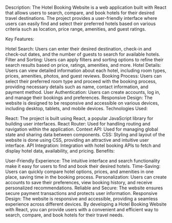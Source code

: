 Description:
The Hotel Booking Website is a web application built with React that allows users to search, compare, and book hotels for their desired travel destinations. The project provides a user-friendly interface where users can easily find and select their preferred hotels based on various criteria such as location, price range, amenities, and guest ratings.

Key Features:

Hotel Search: Users can enter their desired destination, check-in and check-out dates, and the number of guests to search for available hotels.
Filter and Sorting: Users can apply filters and sorting options to refine their search results based on price, ratings, amenities, and more.
Hotel Details: Users can view detailed information about each hotel, including room types, prices, amenities, photos, and guest reviews.
Booking Process: Users can select their preferred room type and proceed with the booking process, providing necessary details such as name, contact information, and payment method.
User Authentication: Users can create accounts, log in, and manage their bookings and preferences.
Responsive Design: The website is designed to be responsive and accessible on various devices, including desktop, tablets, and mobile devices.
Technologies Used:

React: The project is built using React, a popular JavaScript library for building user interfaces.
React Router: Used for handling routing and navigation within the application.
Context API: Used for managing global state and sharing data between components.
CSS: Styling and layout of the website is done using CSS, providing an attractive and intuitive user interface.
API Integration: Integration with hotel booking APIs to fetch and display hotel data, availability, and pricing.
Benefits:

User-Friendly Experience: The intuitive interface and search functionality make it easy for users to find and book their desired hotels.
Time-Saving: Users can quickly compare hotel options, prices, and amenities in one place, saving time in the booking process.
Personalization: Users can create accounts to save their preferences, view booking history, and receive personalized recommendations.
Reliable and Secure: The website ensures secure payment transactions and protects user information.
Responsive Design: The website is responsive and accessible, providing a seamless experience across different devices.
By developing a Hotel Booking Website with React, you can provide users with a convenient and efficient way to search, compare, and book hotels for their travel needs.
